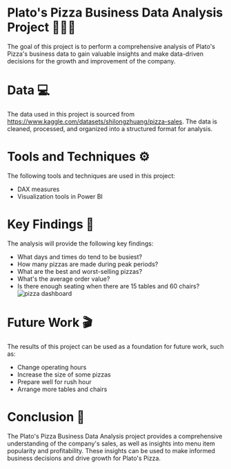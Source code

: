 # Plato's Pizza Business Data Analysis Project 🍕🍕🍕
The goal of this project is to perform a comprehensive analysis of Plato's Pizza's business data to gain valuable insights and make data-driven decisions for the growth and improvement of the company.
# Data 💻
The data used in this project is sourced from https://www.kaggle.com/datasets/shilongzhuang/pizza-sales. The data is cleaned, processed, and organized into a structured format for analysis.
# Tools and Techniques ⚙
The following tools and techniques are used in this project:
- DAX measures
- Visualization tools in Power BI
# Key Findings 🔬
The analysis will provide the following key findings:
- What days and times do tend to be busiest?
- How many pizzas are made during peak periods?
- What are the best and worst-selling pizzas?
- What's the average order value?
- Is there enough seating when there are 15 tables and 60 chairs?
![pizza dashboard](https://user-images.githubusercontent.com/124249298/217231910-6a98c103-5e63-4b2b-b211-bbb27f057dac.png)
# Future Work 🎬
The results of this project can be used as a foundation for future work, such as:
- Change operating hours
- Increase the size of some pizzas
- Prepare well for rush hour
- Arrange more tables and chairs
# Conclusion 📑
The Plato's Pizza Business Data Analysis project provides a comprehensive understanding of the company's sales, as well as insights into menu item popularity and profitability. These insights can be used to make informed business decisions and drive growth for Plato's Pizza.
